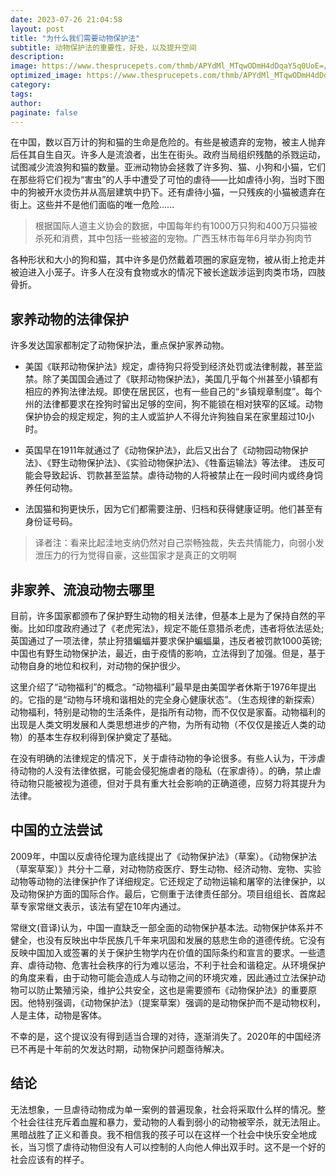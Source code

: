 ```yaml
---
date: 2023-07-26 21:04:58
layout: post
title: "为什么我们需要动物保护法"
subtitle: 动物保护法的重要性，好处，以及提升空间
description:
image: https://www.thesprucepets.com/thmb/APYdMl_MTqwODmH4dDqaY5q0UoE=/750x399/filters:no_upscale():max_bytes(150000):strip_icc():format(webp)/all-about-tabby-cats-552489-hero-a23a9118af8c477b914a0a1570d4f787.jpg
optimized_image: https://www.thesprucepets.com/thmb/APYdMl_MTqwODmH4dDqaY5q0UoE=/750x0/filters:no_upscale():max_bytes(150000):strip_icc():format(webp)/all-about-tabby-cats-552489-hero-a23a9118af8c477b914a0a1570d4f787.jpg
category:
tags:
author:
paginate: false
---
```


在中国，数以百万计的狗和猫的生命是危险的。有些是被遗弃的宠物，被主人抛弃后任其自生自灭。许多人是流浪者，出生在街头。政府当局组织残酷的杀戮运动，试图减少流浪狗和猫的数量。亚洲动物协会拯救了许多狗、猫、小狗和小猫，它们在那些将它们视为“害虫”的人手中遭受了可怕的虐待——比如虐待小狗，当时下图中的狗被开水烫伤并从高层建筑中扔下。还有虐待小猫，一只残疾的小猫被遗弃在街上。这些并不是他们面临的唯一危险......

>根据国际人道主义协会的数据，中国每年约有1000万只狗和400万只猫被杀死和消费，其中包括一些被盗的宠物。广西玉林市每年6月举办狗肉节

各种形状和大小的狗和猫，其中许多是仍然戴着项圈的家庭宠物，被从街上抢走并被迫进入小笼子。许多人在没有食物或水的情况下被长途跋涉运到肉类市场，四肢骨折。

## 家养动物的法律保护

许多发达国家都制定了动物保护法，重点保护家养动物。

* 美国《联邦动物保护法》规定，虐待狗只将受到经济处罚或法律制裁，甚至监禁。除了美国国会通过了《联邦动物保护法》，美国几乎每个州甚至小镇都有相应的养狗法律法规。即使在居民区，也有一些自己的“乡镇规章制度”。每个州的法律都要求在拴狗时留出足够的空间，狗不能锁在相对狭窄的区域。动物保护协会的规定规定，狗的主人或监护人不得允许狗独自呆在家里超过10小时。

* 英国早在1911年就通过了《动物保护法》，此后又出台了《动物园动物保护法》、《野生动物保护法》、《实验动物保护法》、《牲畜运输法》等法律。 违反可能会导致起诉、罚款甚至监禁。虐待动物的人将被禁止在一段时间内或终身饲养任何动物。

* 法国猫和狗更快乐，因为它们都需要注册、归档和获得健康证明。他们甚至有身份证号码。

>译者注：看来比起洼地支纳仍然对自己崇畅独裁，失去共情能力，向弱小发泄压力的行为觉得自豪，这些国家才是真正的文明啊

## 非家养、流浪动物去哪里

目前，许多国家都颁布了保护野生动物的相关法律，但基本上是为了保持自然的平衡。比如印度政府通过了《老虎宪法》，规定不能任意猎杀老虎，违者将依法惩处;英国通过了一项法律，禁止狩猎蝙蝠并要求保护蝙蝠巢，违反者被罚款1000英镑;中国也有野生动物保护法，最近，由于疫情的影响，立法得到了加强。但是，基于动物自身的地位和权利，对动物的保护很少。

这里介绍了“动物福利”的概念。“动物福利”最早是由美国学者休斯于1976年提出的。它指的是“动物与环境和谐相处的完全身心健康状态”。（生态规律的新探索）动物福利，特别是动物的生活条件，是指所有动物，而不仅仅是家畜。动物福利的出现是人类文明发展和人类思想进步的产物，为所有动物（不仅仅是接近人类的动物）的基本生存权利得到保护奠定了基础。

在没有明确的法律规定的情况下，关于虐待动物的争论很多。有些人认为，干涉虐待动物的人没有法律依据，可能会侵犯施虐者的隐私（在家虐待）。的确，禁止虐待动物只能被视为道德，但对于具有重大社会影响的正确道德，应努力将其提升为法律。

## 中国的立法尝试

2009年，中国以反虐待伦理为底线提出了《动物保护法》（草案）。《动物保护法（草案草案）》共分十二章，对动物防疫医疗、野生动物、经济动物、宠物、实验动物等动物的法律保护作了详细规定。它还规定了动物运输和屠宰的法律保护，以及动物保护方面的国际合作。最后，它侧重于法律责任部分。项目组组长、首席起草专家常继文表示，该法有望在10年内通过。

常继文(音译)认为，中国一直缺乏一部全面的动物保护基本法。动物保护体系并不健全，也没有反映出中华民族几千年来巩固和发展的慈悲生命的道德传统。它没有反映中国加入或签署的关于保护生物学内在价值的国际条约和宣言的要求。一些遗弃、虐待动物、危害社会秩序的行为难以惩治，不利于社会和谐稳定。从环境保护的角度来看，由于动物可能会造成人与动物之间的环境灾难，因此通过立法保护动物可以防止繁殖污染，维护公共安全，这也是需要颁布《动物保护法》的重要原因。他特别强调，《动物保护法》（提案草案）强调的是动物保护而不是动物权利，人是主体，动物是客体。

不幸的是，这个提议没有得到适当合理的对待，逐渐消失了。2020年的中国经济已不再是十年前的欠发达时期，动物保护问题亟待解决。

## 结论

无法想象，一旦虐待动物成为单一案例的普遍现象，社会将采取什么样的情况。整个社会往往充斥着血腥和暴力，爱动物的人看到弱小的动物被宰杀，就无法阻止。黑暗战胜了正义和善良。我不相信我的孩子可以在这样一个社会中快乐安全地成长，当习惯了虐待动物但没有人可以控制的人向他人伸出双手时。这不是一个好的社会应该有的样子。
